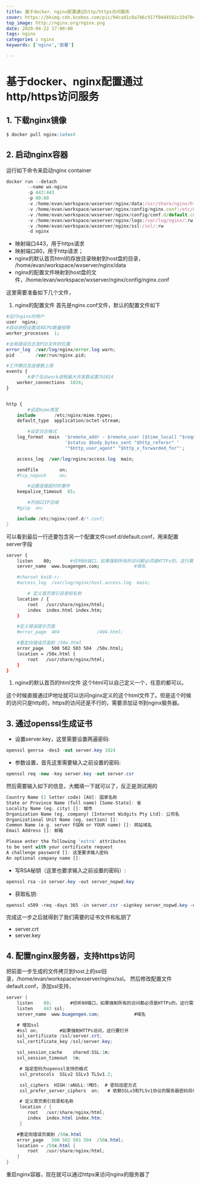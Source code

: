 ```yaml
---
title: 基于docker、nginx配置通过http/https访问服务
cover: https://bkimg.cdn.bcebos.com/pic/94cad1c8a786c917f04d4592c33d70cf3ac757ca?x-bce-process=image/resize,m_lfit,w_268,limit_1/format,f_jpg
top_image: http://nginx.org/nginx.png
date: 2020-04-22 17:00:00
tags: nginx
categories : nginx
keywords: ['nginx','部署']

---
```

# 基于docker、nginx配置通过http/https访问服务

## 1. 下载nginx镜像



```ruby
$ docker pull nginx:latest
```

## 2. 启动nginx容器

运行如下命令来启动nginx container

```jsx
docker run --detach 
        --name wx-nginx 
        -p 443:443
        -p 80:80 
        -v /home/evan/workspace/wxserver/nginx/data:/usr/share/nginx/html:rw
        -v /home/evan/workspace/wxserver/nginx/config/nginx.conf:/etc/nginx/nginx.conf/:rw
        -v /home/evan/workspace/wxserver/nginx/config/conf.d/default.conf:/etc/nginx/conf.d/default.conf:rw
        -v /home/evan/workspace/wxserver/nginx/logs:/var/log/nginx/:rw
        -v /home/evan/workspace/wxserver/nginx/ssl:/ssl/:rw
        -d nginx
```

- 映射端口443，用于https请求
- 映射端口80，用于http请求；
- nginx的默认首页html的存放目录映射到host盘的目录， /home/evan/workspace/wxserver/nginx/data
- nginx的配置文件映射到host盘的文件，/home/evan/workspace/wxserver/nginx/config/nginx.conf

这里需要准备如下几个文件，

1. nginx的配置文件
   首先是nginx.conf文件，默认的配置文件如下



```php
#运行nginx的用户
user  nginx;
#启动进程设置成和CPU数量相等
worker_processes  1;

#全局错误日志及PID文件的位置
error_log  /var/log/nginx/error.log warn;
pid        /var/run/nginx.pid;

#工作模式及连接数上限
events {
        #单个后台work进程最大并发数设置为1024
    worker_connections  1024;
}


http {
        #设定mime类型
    include       /etc/nginx/mime.types;
    default_type  application/octet-stream;

        #设定日志格式
    log_format  main  '$remote_addr - $remote_user [$time_local] "$request" '
                      '$status $body_bytes_sent "$http_referer" '
                      '"$http_user_agent" "$http_x_forwarded_for"';

    access_log  /var/log/nginx/access.log  main;

    sendfile        on;
    #tcp_nopush     on;

        #设置连接超时的事件
    keepalive_timeout  65;

        #开启GZIP压缩
    #gzip  on;

    include /etc/nginx/conf.d/*.conf;
}
```

可以看到最后一行还要包含另一个配置文件conf.d/default.conf，用来配置server字段



```bash
server {
    listen    80;       #侦听80端口，如果强制所有的访问都必须是HTTPs的，这行需要注销掉
    server_name  www.buagengen.com;             #域名

    #charset koi8-r;
    #access_log  /var/log/nginx/host.access.log  main;

        # 定义首页索引目录和名称
    location / {
        root   /usr/share/nginx/html;
        index  index.html index.htm;
    }

    #定义错误提示页面
    #error_page  404              /404.html;

    #重定向错误页面到 /50x.html
    error_page   500 502 503 504  /50x.html;
    location = /50x.html {
        root   /usr/share/nginx/html;
    }
}
```

1. nginx的默认首页的html文件
   这个html可以自己定义一个，任意的都可以。

这个时候直接通过IP地址就可以访问nginx定义的这个html文件了。但是这个时候的访问只是http的，https的访问还是不行的，需要添加证书到nginx服务器。

## 3. 通过openssl生成证书

- 设置server.key，这里需要设置两遍密码:



```csharp
openssl genrsa -des3 -out server.key 1024 
```

- 参数设置，首先这里需要输入之前设置的密码:



```csharp
openssl req -new -key server.key -out server.csr
```

然后需要输入如下的信息，大概填一下就可以了，反正是测试用的



```dart
Country Name (2 letter code) [AU]: 国家名称
State or Province Name (full name) [Some-State]: 省
Locality Name (eg, city) []: 城市
Organization Name (eg, company) [Internet Widgits Pty Ltd]: 公司名
Organizational Unit Name (eg, section) []: 
Common Name (e.g. server FQDN or YOUR name) []: 网站域名
Email Address []: 邮箱

Please enter the following 'extra' attributes
to be sent with your certificate request
A challenge password []: 这里要求输入密码
An optional company name []:
```

- 写RSA秘钥（这里也要求输入之前设置的密码）:



```css
openssl rsa -in server.key -out server_nopwd.key
```

- 获取私钥:



```css
openssl x509 -req -days 365 -in server.csr -signkey server_nopwd.key -out server.crt
```

完成这一步之后就得到了我们需要的证书文件和私钥了

- server.crt
- server.key

## 4. 配置nginx服务器，支持https访问

把前面一步生成的文件拷贝到host上的ssl目录，/home/evan/workspace/wxserver/nginx/ssl。
然后修改配置文件default.conf，添加ssl支持，



```csharp
server {
    listen    80;       #侦听80端口，如果强制所有的访问都必须是HTTPs的，这行需要注销掉
    listen    443 ssl;
    server_name  www.buagengen.com;             #域名

    # 增加ssl
    #ssl on;        #如果强制HTTPs访问，这行要打开
    ssl_certificate /ssl/server.crt;
    ssl_certificate_key /ssl/server.key;

    ssl_session_cache    shared:SSL:1m;
    ssl_session_timeout  5m;

     # 指定密码为openssl支持的格式
     ssl_protocols  SSLv2 SSLv3 TLSv1.2;

     ssl_ciphers  HIGH:!aNULL:!MD5;  # 密码加密方式
     ssl_prefer_server_ciphers  on;   # 依赖SSLv3和TLSv1协议的服务器密码将优先于客户端密码

     # 定义首页索引目录和名称
     location / {
        root   /usr/share/nginx/html;
        index  index.html index.htm;
     }

    #重定向错误页面到 /50x.html
    error_page   500 502 503 504  /50x.html;
    location = /50x.html {
        root   /usr/share/nginx/html;
    }
}
```

重启nginx容器，现在就可以通过https来访问nginx的服务器了